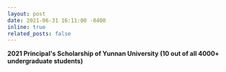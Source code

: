```yaml
---
layout: post
date: 2021-06-31 16:11:00 -0400
inline: true
related_posts: false
---
```


<b>2021 Principal's Scholarship of Yunnan University (10 out of all 4000+ undergraduate students)</b>

